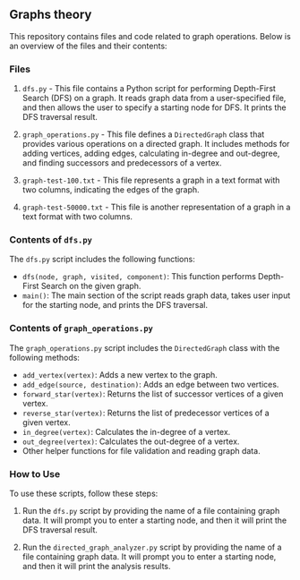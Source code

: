 ##  Graphs theory

This repository contains files and code related to graph operations. Below is an overview of the files and their contents:

### Files

1. `dfs.py` - This file contains a Python script for performing Depth-First Search (DFS) on a graph. It reads graph data from a user-specified file, and then allows the user to specify a starting node for DFS. It prints the DFS traversal result.

2. `graph_operations.py` - This file defines a `DirectedGraph` class that provides various operations on a directed graph. It includes methods for adding vertices, adding edges, calculating in-degree and out-degree, and finding successors and predecessors of a vertex.

3. `graph-test-100.txt` - This file represents a graph in a text format with two columns, indicating the edges of the graph.

4. `graph-test-50000.txt` - This file is another representation of a graph in a text format with two columns.

### Contents of `dfs.py`

The `dfs.py` script includes the following functions:

- `dfs(node, graph, visited, component)`: This function performs Depth-First Search on the given graph.
- `main()`: The main section of the script reads graph data, takes user input for the starting node, and prints the DFS traversal.

### Contents of `graph_operations.py`

The `graph_operations.py` script includes the `DirectedGraph` class with the following methods:

- `add_vertex(vertex)`: Adds a new vertex to the graph.
- `add_edge(source, destination)`: Adds an edge between two vertices.
- `forward_star(vertex)`: Returns the list of successor vertices of a given vertex.
- `reverse_star(vertex)`: Returns the list of predecessor vertices of a given vertex.
- `in_degree(vertex)`: Calculates the in-degree of a vertex.
- `out_degree(vertex)`: Calculates the out-degree of a vertex.
- Other helper functions for file validation and reading graph data.

### How to Use

To use these scripts, follow these steps:

1. Run the `dfs.py` script by providing the name of a file containing graph data. It will prompt you to enter a starting node, and then it will print the DFS traversal result.

2. Run the `directed_graph_analyzer.py` script by providing the name of a file containing graph data. It will prompt you to enter a starting node, and then it will print the analysis results.